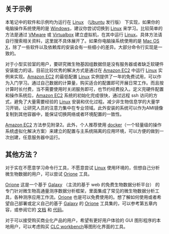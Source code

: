 ## 关于示例

本笔记中的软件和示例均为运行在 [Linux][] （[Ubuntu][] 发行版） 下实现，如果你的电脑操作系统使用的是 [Windows]()，建议你尝试切换到 [Linux][] 来学习。比较简单的方法是通过 [VMware](http://www.vmware.com/) 或 [Virtualbox](https://www.virtualbox.org/) 建立虚拟机，在其中运行 [Linux][]。具体方法请自行搜索相关资料，这里就不具体展开了。如果你电脑操系统使用的是 [Mac OS X](https://www.apple.com/osx/)，除了一些软件以及依赖库的安装会有一些细小的差异。大部分命令行实现是一致的。

对于小型实验室的用户，要研究微生物基因组数据但是没有服务器或者缺乏软硬件安装能力的话，目前比较优秀的解决方式是通过在 [Amazon EC2][] 中运行 [Linux][] 实例来实现。[Amazon EC2][] 的最低配置 [Linux][] 实例提供了一年的免费试用，可以作为入门学习。通过自己数据的计算量，购买适合的配置即可开展日常工作。而且按计算时长付费，当不需要使用时关闭服务即可，也节约经费投入。定义完硬件配置和操作系统后，[Amazon EC2][] 系统的初始化完成很快，通过远程 ssh 访问的方式，避免了大量需要经验的 [Linux][] 安装和优化过程。减少非生物信息学的大量学习开销，让研究人员的注意力集中在专业领域。此外安装的系统可以作为AMI镜像复制到其他容器中，能保证切换网络或者环境配置的一致性。

[Amazon EC2][] 方法参见附录2。此外，个人推荐使用 [docker][]（一个轻量级的操作系统虚拟化解决方案）来建立的配置与主系统隔离的应用环境，可以方便的做到一次创建，任意服务器中运行。


## 其他方法？

对于实在不愿意学习命令行工具，不愿意尝试 [Linux][] 使用环境的，但想自己分析微生物数据的用户，可以尝试 [Orione][] 工具。

[Orione][] 这是一个基于 [Galaxy][] （主流的基于 web 的免费生物数据分析平台） 的专门针对微生物高通量测序数据分析框架，里面集成了常见的微生物数据分析工具，各种测序应用工作流。[Orione][] 也是可以免费使用的。想了解如何使用或者希望自己部署或定义自己的基于 [Galaxy][] 的 [Orione][] 工具集的，可以参考第五章内容，或参阅它的 [文档](http://orione-documentation.readthedocs.org/) 和 [代码](https://bitbucket.org/crs4/orione-tools)。

对于可以接受购买商业化产品的用户，希望有更好用户体验的 GUI 图形程序的本地用户，可以考虑购买 [CLC workbench](http://www.clcbio.com/products/clc-genomics-workbench/)等图形化界面的工具。

[Linux]: http://www.linux.com/ "Linux"
[Illumina]: http://www.illumina.com/ "Illumina"
[MiSeq]: http://www.illumina.com/search.ilmn?search=MiSeq&Pg=1&ilmn_search_btn.x=1 "MiSeq"
[gitbook]: http://www.gitbook.io/ "Git Book"
[Open Source]: http://opensource.org/ "开源思想"
[Linux]: http://www.linux.com/ "Linux"
[Ubuntu]: http://www.ubuntu.com/ "Ubuntu"
[Amazon EC2]: http://aws.amazon.com/cn/ec2/ "Amazon EC2 Service"
[Orione]: http://orione.crs4.it/ "A framework for microbiology ngs data analysis"
[Galaxy]: http://galaxyproject.org/ "Galaxy is an open, web-based platform for data intensive biomedical research"
[docker]: http://www.docker.io "Docker"
[Windows]: http://windows.microsoft.com "Microsoft"

